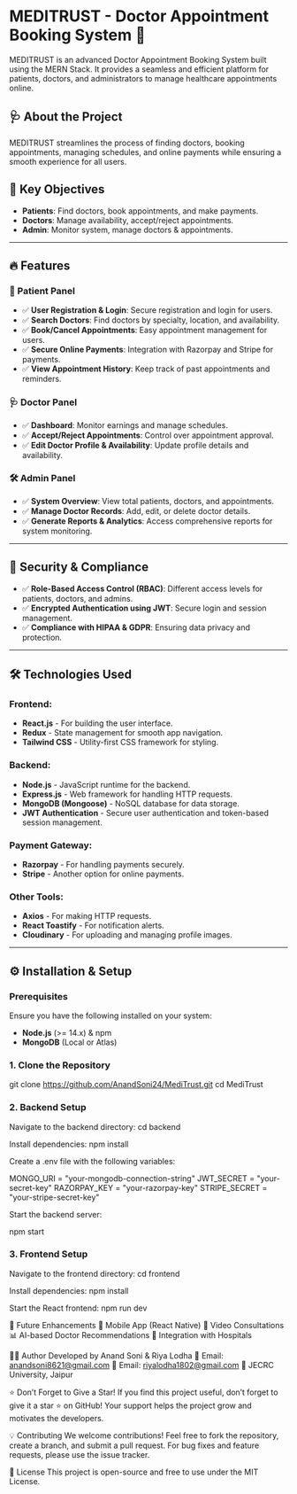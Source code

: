 # MEDITRUST - Doctor Appointment Booking System 🚀

MEDITRUST is an advanced Doctor Appointment Booking System built using the MERN Stack. It provides a seamless and efficient platform for patients, doctors, and administrators to manage healthcare appointments online.

## 🩺 About the Project

MEDITRUST streamlines the process of finding doctors, booking appointments, managing schedules, and online payments while ensuring a smooth experience for all users.

## 🌟 Key Objectives

- **Patients**: Find doctors, book appointments, and make payments.
- **Doctors**: Manage availability, accept/reject appointments.
- **Admin**: Monitor system, manage doctors & appointments.

---

## 🔥 Features

### 📍 Patient Panel

- ✅ **User Registration & Login**: Secure registration and login for users.
- ✅ **Search Doctors**: Find doctors by specialty, location, and availability.
- ✅ **Book/Cancel Appointments**: Easy appointment management for users.
- ✅ **Secure Online Payments**: Integration with Razorpay and Stripe for payments.
- ✅ **View Appointment History**: Keep track of past appointments and reminders.

### 🩺 Doctor Panel

- ✅ **Dashboard**: Monitor earnings and manage schedules.
- ✅ **Accept/Reject Appointments**: Control over appointment approval.
- ✅ **Edit Doctor Profile & Availability**: Update profile details and availability.

### 🛠 Admin Panel

- ✅ **System Overview**: View total patients, doctors, and appointments.
- ✅ **Manage Doctor Records**: Add, edit, or delete doctor details.
- ✅ **Generate Reports & Analytics**: Access comprehensive reports for system monitoring.

---

## 🔐 Security & Compliance

- ✅ **Role-Based Access Control (RBAC)**: Different access levels for patients, doctors, and admins.
- ✅ **Encrypted Authentication using JWT**: Secure login and session management.
- ✅ **Compliance with HIPAA & GDPR**: Ensuring data privacy and protection.

---

## 🛠 Technologies Used

### Frontend:
- **React.js** - For building the user interface.
- **Redux** - State management for smooth app navigation.
- **Tailwind CSS** - Utility-first CSS framework for styling.

### Backend:
- **Node.js** - JavaScript runtime for the backend.
- **Express.js** - Web framework for handling HTTP requests.
- **MongoDB (Mongoose)** - NoSQL database for data storage.
- **JWT Authentication** - Secure user authentication and token-based session management.

### Payment Gateway:
- **Razorpay** - For handling payments securely.
- **Stripe** - Another option for online payments.

### Other Tools:
- **Axios** - For making HTTP requests.
- **React Toastify** - For notification alerts.
- **Cloudinary** - For uploading and managing profile images.

---

## ⚙ Installation & Setup

### Prerequisites

Ensure you have the following installed on your system:

- **Node.js** (>= 14.x) & npm
- **MongoDB** (Local or Atlas)

### 1. Clone the Repository

git clone https://github.com/AnandSoni24/MediTrust.git
cd MediTrust

### 2. Backend Setup
Navigate to the backend directory:  cd backend

Install dependencies:    npm install

Create a .env file with the following variables:

MONGO_URI = "your-mongodb-connection-string"
JWT_SECRET = "your-secret-key"
RAZORPAY_KEY = "your-razorpay-key"
STRIPE_SECRET = "your-stripe-secret-key"

Start the backend server:

npm start

### 3. Frontend Setup
Navigate to the frontend directory:  cd frontend

Install dependencies:  npm install

Start the React frontend:  npm run dev

🚀 Future Enhancements
📱 Mobile App (React Native)
🎥 Video Consultations
📊 AI-based Doctor Recommendations
🏥 Integration with Hospitals

👨‍💻 Author
Developed by Anand Soni & Riya Lodha
📧 Email: anandsoni8621@gmail.com
📧 Email: riyalodha1802@gmail.com
📍 JECRC University, Jaipur

⭐ Don’t Forget to Give a Star!
If you find this project useful, don’t forget to give it a star ⭐ on GitHub! Your support helps the project grow and motivates the developers.

💡 Contributing
We welcome contributions! Feel free to fork the repository, create a branch, and submit a pull request. For bug fixes and feature requests, please use the issue tracker.

📝 License
This project is open-source and free to use under the MIT License.
